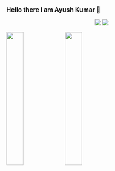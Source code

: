 ### Hello there I am Ayush Kumar 👋
<p align="center">
  <img src="https://github-readme-stats.vercel.app/api?username=ayushkumarpage&show_icons=true&theme=default&count_private=true&line_height=27">
  <img src = "https://github-readme-stats.vercel.app/api/top-langs/?username=ayushkumarpage&langs_count=90">
</p>
<a href="https://www.eyeayushkumar.gq"><img src="https://raw.githubusercontent.com/ayushkumarpage/ayushkumarpage/master/t.svg" width="30%" height="30%"></a>
<a href="https://www.eyeayushkuymar.gq"><img src="https://raw.githubusercontent.com/ayushkumarpage/ayushkumarpage/master/c.svg" width="30%" height="30%"></a>
